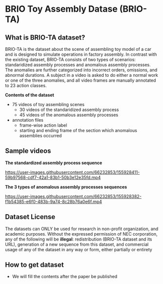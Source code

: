 # BRIO Toy Assembly Datase (BRIO-TA)
## What is BRIO-TA dataset?  
BRIO-TA is the dataset about the scene of assembling toy model of a car and is designed to simulate operations in factory assembly. 
In contrast with the existing dataset, BRIO-TA consists of two types of scenarios: standaridized assembly processes and anomalous assembly processes.
The anomalies are further categorized into incorrect orders, omissions, and abnormal durations. A subject in a video is asked to do either a normal work or one of the three anomalies, and all video frames are manually annotated to 23 action classes.

**Contents of the dataset**  
- 75 videos of toy assembling scenes
  - 30 videos of the standaridized assembly process
  - 45 videos of the anomalous assembly processes  
- annotation files
  - frame-wise action label
  - starting and ending frame of the section which anomalous assemblies occurred


## Sample videos
**The standardized assembly process sequence**  


https://user-images.githubusercontent.com/66232853/155928411-59b97568-cdf7-42a1-83b1-50b3e12e35fd.mp4  


**The 3 types of anomalous assembly processes sequences**  


https://user-images.githubusercontent.com/66232853/155928382-f1b54385-e6f0-483b-9a74-8c28b76a0e6f.mp4  




## Dataset License  
The datasets can ONLY be used for research in non-profit organization, and academic purposes.
Without the expressed permission of NEC corporation, any of the following will be **illegal**: redistribution (BRIO-TA dataset and its URL), generation of a new sequence from this dataset, and commercial usage of any of the dataset in any way or form, either partially or entirety


## How to get dataset
- We will fill the contents after the paper be published  
